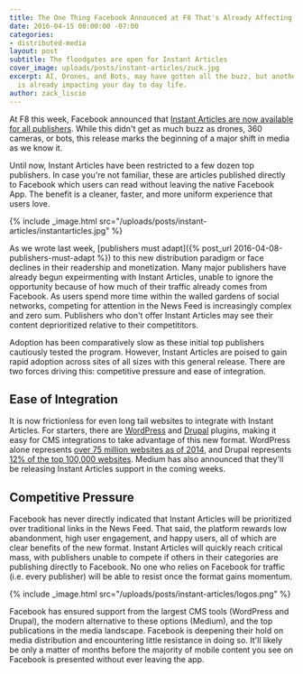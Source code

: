 ```yaml
---
title: The One Thing Facebook Announced at F8 That's Already Affecting Your News Feed
date: 2016-04-15 00:00:00 -07:00
categories:
- distributed-media
layout: post
subtitle: The floodgates are open for Instant Articles
cover_image: uploads/posts/instant-articles/zuck.jpg
excerpt: AI, Drones, and Bots, may have gotten all the buzz, but another announcement
  is already impacting your day to day life.
author: zack_liscio
---
```


At F8 this week, Facebook announced that [Instant Articles are now available for all publishers](http://techcrunch.com/2016/04/12/facebooks-instant-articles-is-now-open-to-all-publishers/). While this didn't get as much buzz as drones, 360 cameras, or bots, this release marks the beginning of a major shift in media as we know it.

Until now, Instant Articles have been restricted to a few dozen top publishers. In case you're not familiar, these are articles published directly to Facebook which users can read without leaving the native Facebook App. The benefit is a cleaner, faster, and more uniform experience that users love.

{% include _image.html src="/uploads/posts/instant-articles/instantarticles.jpg" %}

As we wrote last week, [publishers must adapt]({% post_url 2016-04-08-publishers-must-adapt %}) to this new distribution paradigm or face declines in their readership and monetization. Many major publishers have already begun expeirmenting with Instant Articles, unable to ignore the opportunity because of how much of their traffic already comes from Facebook. As users spend more time within the walled gardens of social networks, competing for attention in the News Feed is increasingly complex and zero sum. Publishers who don't offer Instant Articles may see their content deprioritized relative to their competititors. 

Adoption has been comparatively slow as these initial top publishers cautiously tested the program. However, Instant Articles are poised to gain rapid adoption across sites of all sizes with this general release. There are two forces driving this: competitive pressure and ease of integration.

## Ease of Integration

It is now frictionless for even long tail websites to integrate with Instant Articles. For starters, there are [WordPress](https://wordpress.org/) and [Drupal](https://www.drupal.org/) plugins, making it easy for CMS integrations to take advantage of this new format. WordPress alone represents  [over 75 million websites as of 2014](https://managewp.com/14-surprising-statistics-about-wordpress-usage/), and Drupal represents [12% of the top 100,000 websites](http://www.itworld.com/article/2700748/big-data/not-a-drop-in-the-bucket--more-than-1-million-websites-now-use-drupal.html). Medium has also announced that they'll be releasing Instant Articles support in the coming weeks.

## Competitive Pressure

Facebook has never directly indicated that Instant Articles will be prioritized over traditional links in the News Feed. That said, the platform rewards low abandonment, high user engagement, and happy users, all of which are clear benefits of the new format. Instant Articles will quickly reach critical mass, with publishers unable to compete if others in their categories are publishing directly to Facebook. No one who relies on Facebook for traffic (i.e. every publisher) will be able to resist once the format gains momentum.

{% include _image.html src="/uploads/posts/instant-articles/logos.png" %}

Facebook has ensured support from the largest CMS tools (WordPress and Drupal), the modern alternative to these options (Medium), and the top publications in the media landscape. Facebook is deepening their hold on media distribution and encountering little resistance in doing so. It'll likely be only a matter of months before the majority of mobile content you see on Facebook is presented without ever leaving the app.